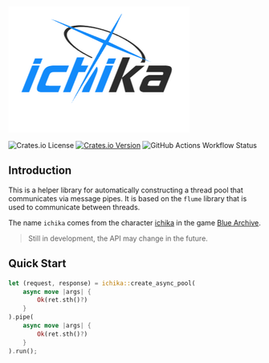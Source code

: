 <img src="splash.png" alt="ichika" />

![Crates.io License](https://img.shields.io/crates/l/ichika)
[![Crates.io Version](https://img.shields.io/crates/v/ichika)](https://docs.rs/ichika)
![GitHub Actions Workflow Status](https://img.shields.io/github/actions/workflow/status/celestia-island/ichika/test.yml)

## Introduction

This is a helper library for automatically constructing a thread pool that communicates via message pipes. It is based on the `flume` library that is used to communicate between threads.

The name `ichika` comes from the character [ichika](https://bluearchive.wiki/wiki/ichika) in the game [Blue Archive](https://bluearchive.jp/).

> Still in development, the API may change in the future.

## Quick Start

```rust
let (request, response) = ichika::create_async_pool(
    async move |args| {
        Ok(ret.sth()?)
    }
).pipe(
    async move |args| {
        Ok(ret.sth()?)
    }
).run();
```
